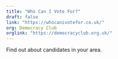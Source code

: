 ```yaml
---
title: "Who Can I Vote For?"
draft: false
link: "https://whocanivotefor.co.uk/"
org: Democracy Club
orglink: "https://democracyclub.org.uk/"
---
```


Find out about candidates in your area.

<!--more-->
